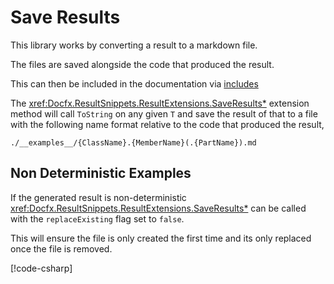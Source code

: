 ﻿# Save Results

This library works by converting a result to a markdown file.

The files are saved alongside the code that produced the result.

This can then be included in the documentation
via [includes](https://dotnet.github.io/docfx/docs/markdown.html?tabs=linux%2Cdotnet#include-markdown-files)

The <xref:Docfx.ResultSnippets.ResultExtensions.SaveResults*> extension
method will call `ToString` on any given `T` and save the result of that to
a file with the following name format relative to the code that produced the
result,

```shell
./__examples__/{ClassName}.{MemberName}(.{PartName}).md
```

## Non Deterministic Examples

If the generated result is non-deterministic
<xref:Docfx.ResultSnippets.ResultExtensions.SaveResults*> can be called with the
`replaceExisting` flag set to `false`.

This will ensure the file is only created the first time and its only replaced
once the file is removed.

[!code-csharp[](../../Docfx.ResultSnippets.Tests/ResultExtensionsTests.cs#SaveResultsExample2)]
